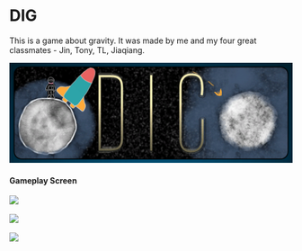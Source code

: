 # DIG
This is a game about gravity.
It was made by me and my four great classmates - Jin, Tony, TL, Jiaqiang.

<p align = "center">
<img src = "/images/Title.PNG" width = "800">
</p>

#### Gameplay Screen
<p align = "left"> <img src = "/images/Crashed.gif" width = "400"> </p>
<p align = "left"> <img src = "/images/Blackhole.gif" width = "400"> </p>
<p align = "left"> <img src = "/images/End.gif" width = "400"> </p>
